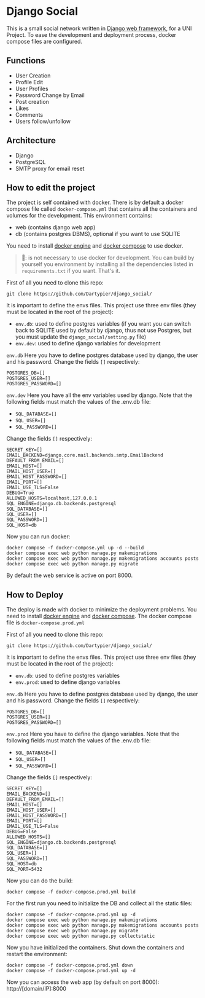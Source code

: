 # Django Social

This is a small social network written in [Django web framework](https://www.djangoproject.com/), for a UNI Project. 
To ease the development and deployment process, docker compose files are configured.

## Functions

- User Creation
- Profile Edit
- User Profiles
- Password Change by Email
- Post creation
- Likes
- Comments
- Users follow/unfollow

## Architecture

- Django
- PostgreSQL
- SMTP proxy for email reset

## How to edit the project

The project is self contained with docker. There is by default a docker compose file called `docker-compose.yml` that contains all the containers and volumes for the development.
This environment contains:
- web (contains django web app)
- db (contains postgres DBMS), optional if you want to use SQLITE

You need to install [docker engine](https://docs.docker.com/engine/install/) and [docker compose](https://docs.docker.com/compose/install/) to use docker. 

> 🚩: is not necessary to use docker for development. You can build by yourself you environment by installing all the dependencies listed in `requirements.txt` if you want. That's it.

First of all you need to clone this repo:

```
git clone https://github.com/Dartypier/django_social/
```

It is important to define the envs files. This project use three env files (they must be located in the root of the project):
- `env.db`: used to define postgres variables (if you want you can switch back to SQLITE used by default by django, thus not use Postgres, but you must update the `django_social/setting.py` file)
- `env.dev`: used to define django variables for development 

`env.db`
Here you have to define postgres database used by django, the user and his password. Change the fields `[]` respectively:

```
POSTGRES_DB=[]
POSTGRES_USER=[]
POSTGRES_PASSWORD=[]
```

`env.dev` Here you have all the env variables used by django. Note that the following fields must match the values of the .env.db file:

- `SQL_DATABASE=[]`
- `SQL_USER=[]`
- `SQL_PASSWORD=[]`

Change the fields `[]` respectively:
```
SECRET_KEY=[]
EMAIL_BACKEND=django.core.mail.backends.smtp.EmailBackend
DEFAULT_FROM_EMAIL=[]
EMAIL_HOST=[]
EMAIL_HOST_USER=[]
EMAIL_HOST_PASSWORD=[]
EMAIL_PORT=[]
EMAIL_USE_TLS=False
DEBUG=True
ALLOWED_HOSTS=localhost,127.0.0.1
SQL_ENGINE=django.db.backends.postgresql
SQL_DATABASE=[]
SQL_USER=[]
SQL_PASSWORD=[]
SQL_HOST=db
```

Now you can run docker:

```
docker compose -f docker-compose.yml up -d --build 
docker compose exec web python manage.py makemigrations
docker compose exec web python manage.py makemigrations accounts posts
docker compose exec web python manage.py migrate
```

By default the web service is active on port 8000. 

## How to Deploy

The deploy is made with docker to minimize the deployment problems. You need to install [docker engine](https://docs.docker.com/engine/install/) and [docker compose](https://docs.docker.com/compose/install/). 
The docker compose file is `docker-compose.prod.yml`

First of all you need to clone this repo:

```
git clone https://github.com/Dartypier/django_social/
```

It is important to define the envs files. This project use three env files (they must be located in the root of the project):
- `env.db`: used to define postgres variables
- `env.prod`: used to define django variables

`env.db`
Here you have to define postgres database used by django, the user and his password. Change the fields `[]` respectively:

```
POSTGRES_DB=[]
POSTGRES_USER=[]
POSTGRES_PASSWORD=[]
```

`env.prod`
Here you have to define the django variables.  Note that the following fields must match the values of the .env.db file:

- `SQL_DATABASE=[]`
- `SQL_USER=[]`
- `SQL_PASSWORD=[]`

Change the fields `[]` respectively:

```
SECRET_KEY=[]
EMAIL_BACKEND=[]
DEFAULT_FROM_EMAIL=[]
EMAIL_HOST=[]
EMAIL_HOST_USER=[]
EMAIL_HOST_PASSWORD=[]
EMAIL_PORT=[]
EMAIL_USE_TLS=False
DEBUG=False
ALLOWED_HOSTS=[]
SQL_ENGINE=django.db.backends.postgresql
SQL_DATABASE=[]
SQL_USER=[]
SQL_PASSWORD=[]
SQL_HOST=db
SQL_PORT=5432
```

Now you can do the build:

```
docker compose -f docker-compose.prod.yml build 
```

For the first run you need to initialize the DB and collect all the static files:

```
docker compose -f docker-compose.prod.yml up -d 
docker compose exec web python manage.py makemigrations
docker compose exec web python manage.py makemigrations accounts posts
docker compose exec web python manage.py migrate
docker compose exec web python manage.py collectstatic
```

Now you have initialized the containers. Shut down the containers and restart the environment:

```
docker compose -f docker-compose.prod.yml down
docker compose -f docker-compose.prod.yml up -d 
```

Now you can access the web app (by default on port 8000): http://[domain/IP]:8000
